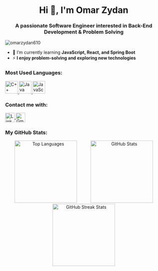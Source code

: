 <h1 align="center">Hi 👋, I'm Omar Zydan</h1>
<h3 align="center">A passionate Software Engineer interested in Back-End Development & Problem Solving</h3>

<p align="left">
    <img src="https://komarev.com/ghpvc/?username=omarzydan610&label=Profile%20views&color=0e75b6&style=flat" alt="omarzydan610" />
</p>

- 🌱 I’m currently learning **JavaScript, React, and Spring Boot**
- ⚡ **I enjoy problem-solving and exploring new technologies**

<h3 align="left">Most Used Languages:</h3>
<p align="left">
    <a href="https://isocpp.org/" target="_blank" rel="noreferrer">
        <img src="https://img.icons8.com/color/48/000000/c-plus-plus-logo.png" alt="C++" width="40" height="40"/>
    </a>
    <a href="https://www.java.com" target="_blank" rel="noreferrer">
        <img src="https://img.icons8.com/color/48/000000/java-coffee-cup-logo.png" alt="Java" width="40" height="40"/>
    </a>
    <a href="https://developer.mozilla.org/en-US/docs/Web/JavaScript" target="_blank" rel="noreferrer">
        <img src="https://img.icons8.com/color/48/000000/javascript.png" alt="JavaScript" width="40" height="40"/>
    </a>
</p>

<h3 align="left">Contact me with:</h3>
<p align="left">
    <a href="https://linkedin.com/in/omarzydan610" target="blank">
        <img align="center" src="https://img.icons8.com/ios-filled/50/0077b5/linkedin.png" alt="LinkedIn" width="30" height="30"/>
    </a>
    <a href="mailto:omarzydan610@gmail.com" target="blank">
        <img align="center" src="https://img.icons8.com/color/48/000000/gmail-new.png" alt="Gmail" width="30" height="30"/>
    </a>
</p>

<h3 align="left">My GitHub Stats:</h3>
<p align="center">
    <img style="padding: 0 20px" src="https://github-readme-stats.vercel.app/api/top-langs?username=omarzydan610&show_icons=true&locale=en&layout=compact&title_color=904e95&text_color=333" alt="Top Languages" height="200"/>
    <img style="padding: 0 20px" src="https://github-readme-stats.vercel.app/api?username=omarzydan610&show_icons=true&locale=en&title_color=904e95&text_color=333&icon_color=904e95" alt="GitHub Stats" height="200"/>
    <img style="padding: 0 20px" src="https://github-readme-streak-stats.herokuapp.com/?user=omarzydan610&stroke=904e95&ring=904e95&fire=904e95&currStreakNum=333&sideNums=333&currStreakLabel=904e95&sideLabels=904e95&dates=333" alt="GitHub Streak Stats" height="200" />
</p>
